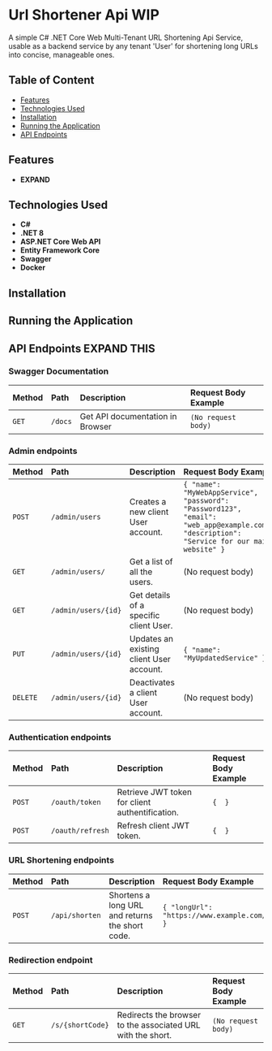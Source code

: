 # Url Shortener Api WIP

A simple C# .NET Core Web Multi-Tenant URL Shortening Api Service, usable as a backend service by any tenant 'User' for shortening long URLs into concise, manageable ones.

## Table of Content

* [Features](#features)
* [Technologies Used](#technologies-used)
* [Installation](#installation)
* [Running the Application](#running-the-application)
* [API Endpoints](#api-endpoints)

## Features

* **EXPAND**

## Technologies Used

* **C#**
* **.NET 8**
* **ASP.NET Core Web API**
* **Entity Framework Core**
* **Swagger**
* **Docker**

## Installation

## Running the Application

## API Endpoints EXPAND THIS 

### Swagger Documentation
| Method | Path                       | Description                          | Request Body Example              |
| :----- | :--------------------------| :----------------------------------- | :-------------------------------- |
| `GET`  | `/docs`                    | Get API documentation in Browser     | `(No request body)`               |

### Admin endpoints
| Method | Path                       | Description                          | Request Body Example              |
| :----- | :--------------------------| :----------------------------------- | :-------------------------------- |
| `POST` | `/admin/users`             | Creates a new client User account. | `{ "name": "MyWebAppService", "password": "Password123", "email": "web_app@example.com", "description": "Service for our main website" }` |
| `GET`  | `/admin/users/`            | Get a list of all the users.         | (No request body)               |
| `GET`  | `/admin/users/{id}`        | Get details of a specific client User. | (No request body)               |
| `PUT`  | `/admin/users/{id}`        | Updates an existing client User account. | `{ "name": "MyUpdatedService" }` |
| `DELETE` | `/admin/users/{id}`      | Deactivates a client User account. | (No request body)                   |

### Authentication endpoints
| Method | Path                       | Description                          | Request Body Example              |
| :----- | :--------------------------| :----------------------------------- | :-------------------------------- |
| `POST` | `/oauth/token`             | Retrieve JWT token for client authentification. | `{  }` |
| `POST` | `/oauth/refresh`           | Refresh client JWT token.            | `{  }` |

### URL Shortening endpoints
| Method | Path                       | Description                          | Request Body Example              |
| :----- | :--------------------------| :----------------------------------- | :-------------------------------- |
| `POST` | `/api/shorten`             | Shortens a long URL and returns the short code. | `{ "longUrl": "https://www.example.com/a/very/long/path/to/resource" }` |

### Redirection endpoint
| Method | Path                       | Description                          | Request Body Example              |
| :----- | :--------------------------| :----------------------------------- | :-------------------------------- |
| `GET`  | `/s/{shortCode}`           | Redirects the browser to the associated URL with the short.    | `(No request body)`               |